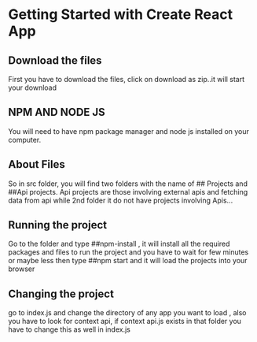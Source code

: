 # Getting Started with Create React App


## Download the files

First you have to download the files, click on download as zip..it will start your download


## NPM AND NODE JS
You will need to have npm package manager and node js installed on your computer.

## About Files
So in src folder, you will find two folders with the name of ## Projects and ##Api projects. Api projects are those involving external apis and fetching data from api 
while 2nd folder it do not have projects involving Apis...

## Running the project

Go to the folder and type ##npm-install , it will install all the required packages and files to run the project and you have to wait for few minutes or maybe less
then type ##npm start and it will load the projects into your browser

## Changing the project

go to index.js and change the directory of any app you want to load , also you have to look for context api, if context api.js exists in that folder you have to 
change this as well in index.js
